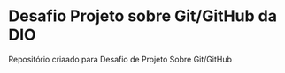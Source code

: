 # Desafio Projeto sobre Git/GitHub da DIO
Repositório criaado para Desafio de Projeto Sobre Git/GitHub
##

